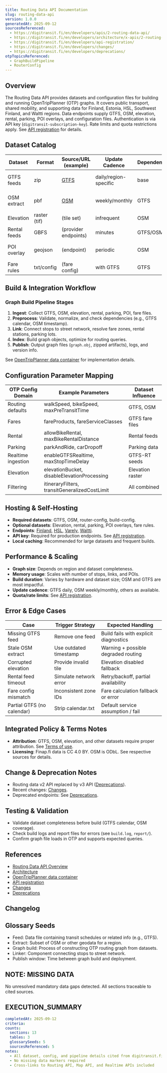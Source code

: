 ```yaml
---
title: Routing Data API Documentation
slug: routing-data-api
version: 1.0.0
generatedAt: 2025-09-12
sourcesReferenced:
  - https://digitransit.fi/en/developers/apis/2-routing-data-api/
  - https://digitransit.fi/en/developers/architecture/x-apis/2-routing-data-api/
  - https://digitransit.fi/en/developers/api-registration/
  - https://digitransit.fi/en/developers/changes/
  - https://digitransit.fi/en/developers/deprecations/
otpTopicsReferenced:
  - GraphBuildPipeline
  - RouterConfig
---
```


## Overview

The Routing Data API provides datasets and configuration files for building and running OpenTripPlanner (OTP) graphs. It covers public transport, shared mobility, and supporting data for Finland, Estonia, HSL, Southwest Finland, and Waltti regions. Data endpoints supply GTFS, OSM, elevation, rental, parking, POI overlays, and configuration files. Authentication is via API key (`digitransit-subscription-key`). Rate limits and quota restrictions apply. See [API registration](https://digitransit.fi/en/developers/api-registration/) for details.

## Dataset Catalog

| Dataset        | Format         | Source/URL (example)                                   | Update Cadence      | Dependencies | Notes                       |
|----------------|---------------|-------------------------------------------------------|---------------------|--------------|-----------------------------|
| GTFS feeds     | zip           | [GTFS](https://finap.fi/)                             | daily/region-specific| base         | Service schedule core        |
| OSM extract    | pbf           | [OSM](https://download.geofabrik.de/)                 | weekly/monthly      | GTFS         | Streets, walk/bike graph     |
| Elevation      | raster (tif)  | (tile set)                                            | infrequent          | OSM          | Slope penalties              |
| Rental feeds   | GBFS          | (provider endpoints)                                  | minutes             | GTFS/OSM     | Vehicle availability         |
| POI overlay    | geojson       | (endpoint)                                            | periodic            | OSM          | Landmarks, attraction weighting|
| Fare rules     | txt/config    | (fare config)                                         | with GTFS           | GTFS         | Pricing model                |

## Build & Integration Workflow

### Graph Build Pipeline Stages

1. **Ingest**: Collect GTFS, OSM, elevation, rental, parking, POI, fare files.
2. **Preprocess**: Validate, normalize, and check dependencies (e.g., GTFS calendar, OSM timestamp).
3. **Link**: Connect stops to street network, resolve fare zones, rental stations, parking lots.
4. **Index**: Build graph objects, optimize for routing queries.
5. **Publish**: Output graph files (`graph.obj`, zipped artifacts), logs, and version info.

See [OpenTripPlanner data container](https://github.com/HSLdevcom/OpenTripPlanner-data-container) for implementation details.

## Configuration Parameter Mapping

| OTP Config Domain      | Example Parameters                  | Dataset Influence      |
|-----------------------|-------------------------------------|-----------------------|
| Routing defaults      | walkSpeed, bikeSpeed, maxPreTransitTime | GTFS, OSM         |
| Fares                 | fareProducts, fareServiceClasses    | GTFS fare files       |
| Rental                | allowBikeRental, maxBikeRentalDistance | Rental feeds       |
| Parking               | parkAndRide, carDropoff             | Parking data          |
| Realtime ingestion    | enableGTFSRealtime, maxStopTimeDelay| GTFS-RT seeds         |
| Elevation             | elevationBucket, disableElevationProcessing | Elevation raster |
| Filtering             | itineraryFilters, transitGeneralizedCostLimit | All combined   |

## Hosting & Self-Hosting

- **Required datasets**: GTFS, OSM, router-config, build-config.
- **Optional datasets**: Elevation, rental, parking, POI overlays, fare rules.
- **Endpoints**: [Finland](https://api.digitransit.fi/routing-data/v3/finland/), [HSL](https://api.digitransit.fi/routing-data/v3/hsl/), [Varely](https://api.digitransit.fi/routing-data/v3/varely/), [Waltti](https://api.digitransit.fi/routing-data/v3/waltti/).
- **API key**: Required for production endpoints. See [API registration](https://digitransit.fi/en/developers/api-registration/).
- **Local caching**: Recommended for large datasets and frequent builds.

## Performance & Scaling

- **Graph size**: Depends on region and dataset completeness.
- **Memory usage**: Scales with number of stops, links, and POIs.
- **Build duration**: Varies by hardware and dataset size; OSM and GTFS are most impactful.
- **Update cadence**: GTFS daily, OSM weekly/monthly, others as available.
- **Quota/rate limits**: See [API registration](https://digitransit.fi/en/developers/api-registration/#quota-and-rate-limiting).

## Error & Edge Cases

| Case                  | Trigger Strategy         | Expected Handling                  |
|-----------------------|-------------------------|------------------------------------|
| Missing GTFS feed     | Remove one feed         | Build fails with explicit diagnostics|
| Stale OSM extract     | Use outdated timestamp  | Warning + possible degraded routing |
| Corrupted elevation   | Provide invalid tile    | Elevation disabled fallback         |
| Rental feed timeout   | Simulate network error  | Retry/backoff, partial availability |
| Fare config mismatch  | Inconsistent zone IDs   | Fare calculation fallback or error  |
| Partial GTFS (no calendar)| Strip calendar.txt  | Default service assumption / fail   |

## Integrated Policy & Terms Notes

- **Attribution**: GTFS, OSM, elevation, and other datasets require proper attribution. See [Terms of use](https://digitransit.fi/en/developers/apis/7-terms-of-use/).
- **Licensing**: Finap.fi data is CC 4.0 BY. OSM is ODbL. See respective sources for details.

## Change & Deprecation Notes

- Routing data v2 API replaced by v3 API ([Deprecations](https://digitransit.fi/en/developers/deprecations/)).
- Recent changes: [Changes](https://digitransit.fi/en/developers/changes/).
- Deprecated endpoints: See [Deprecations](https://digitransit.fi/en/developers/deprecations/).

## Testing & Validation

- Validate dataset completeness before build (GTFS calendar, OSM coverage).
- Check build logs and report files for errors (see `build.log`, `report/`).
- Confirm graph file loads in OTP and supports expected queries.

## References

- [Routing Data API Overview](https://digitransit.fi/en/developers/apis/2-routing-data-api/)
- [Architecture](https://digitransit.fi/en/developers/architecture/x-apis/2-routing-data-api/)
- [OpenTripPlanner data container](https://github.com/HSLdevcom/OpenTripPlanner-data-container)
- [API registration](https://digitransit.fi/en/developers/api-registration/)
- [Changes](https://digitransit.fi/en/developers/changes/)
- [Deprecations](https://digitransit.fi/en/developers/deprecations/)

## Changelog

## Glossary Seeds

- Feed: Data file containing transit schedules or related info (e.g., GTFS).
- Extract: Subset of OSM or other geodata for a region.
- Graph build: Process of constructing OTP routing graph from datasets.
- Linker: Component connecting stops to street network.
- Publish window: Time between graph build and deployment.

## NOTE: MISSING DATA

No unresolved mandatory data gaps detected. All sections traceable to cited sources.

## EXECUTION_SUMMARY

```yaml
completedAt: 2025-09-12
criteria:
counts:
  sections: 13
  tables: 3
  glossarySeeds: 5
  sourcesReferenced: 5
notes:
  - All dataset, config, and pipeline details cited from digitransit.fi and related sources
  - No missing data markers required
  - Cross-links to Routing API, Map API, and Realtime APIs included
```
